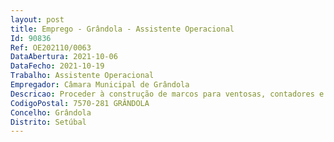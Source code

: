 ```yaml
--- 
layout: post
title: Emprego - Grândola - Assistente Operacional
Id: 90836
Ref: OE202110/0063
DataAbertura: 2021-10-06
DataFecho: 2021-10-19
Trabalho: Assistente Operacional
Empregador: Câmara Municipal de Grândola
Descricao: Proceder à construção de marcos para ventosas, contadores e bocas de incêndio  Proceder à alteração de contadores de água, dos pontos de consumo para um local acessível para verificação e leituras periódicas  Proceder à abertura de roços e caixas nas paredes para a ligação, reparação e remodelação de ramais  Proceder à reparação de instalações sanitárias e cozinhas nos edifícios municipais  Proceder à construção de maciços de amarração, sempre que necessário, aquando da remodelação e prolongamento de condutas  Proceder à construção de caixas de descargas de fundo  Proceder à construção de redes para fornecimento de água  Proceder à reposição de pavimentos em zonas intervencionadas  Proceder à construção e remodelação de ramais  Utilizar o software de gestão operacional de redes e contribuir para a atualização de cadastro de infraestruturas  Colaborar em pequenas reparações, na manutenção de instalações e comunicar superiormente as anomalias ocorridas  Proceder à manutenção e reparação dos equipamentos por si utilizados, procedendo, quando necessário, à sua limpeza  Proceder à realização de outras tarefas inerentes à sua função, não especificadas de carácter manual ou com equipamentos mecânicos, exigindo especificação e conhecimento prático, solicitadas pelos superiores hierárquicos e comunicar as anomalias ocorridas.
CodigoPostal: 7570-281 GRÂNDOLA
Concelho: Grândola
Distrito: Setúbal
--- 
```

